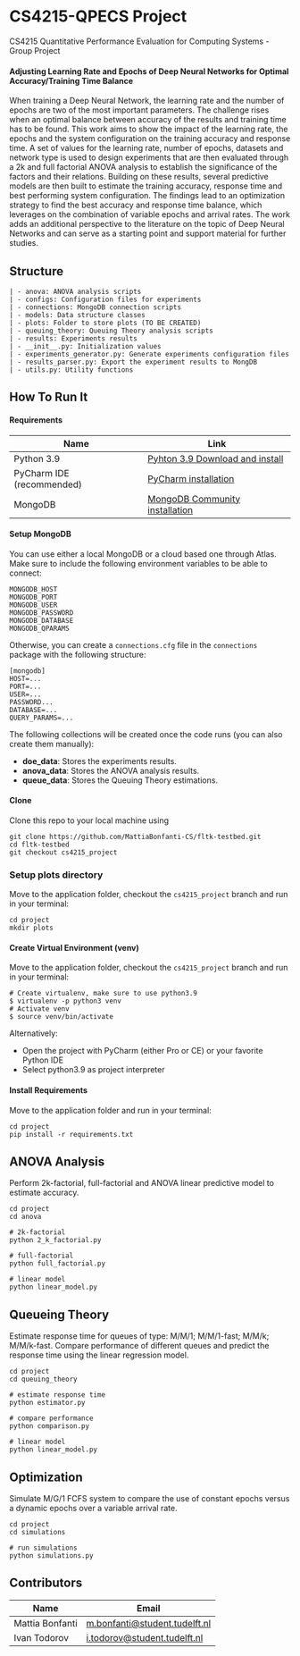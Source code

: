 # CS4215-QPECS Project
CS4215 Quantitative Performance Evaluation for Computing Systems - Group Project

#### Adjusting Learning Rate and Epochs of Deep Neural Networks for Optimal Accuracy/Training Time Balance

When training a Deep Neural Network, the learning rate and the number of epochs are two of the most important parameters. 
The challenge rises when an optimal balance between accuracy of the results and training time has to be found. 
This work aims to show the impact of the learning rate, the epochs and the system configuration on the training accuracy and response time. 
A set of values for the learning rate, number of epochs, datasets and network type is used to design experiments that are then evaluated through a 2k and full factorial ANOVA analysis to establish the significance of the factors and their relations. 
Building on these results, several predictive models are then built to estimate the training accuracy, response time and best performing system configuration. 
The findings lead to an optimization strategy to find the best accuracy and response time balance, which leverages on the combination of variable epochs and arrival rates. 
The work adds an additional perspective to the literature on the topic of Deep Neural Networks and can serve as a starting point and support material for further studies.

## Structure 

```
| - anova: ANOVA analysis scripts
| - configs: Configuration files for experiments
| - connections: MongoDB connection scripts
| - models: Data structure classes
| - plots: Folder to store plots (TO BE CREATED)
| - queuing_theory: Queuing Theory analysis scripts
| - results: Experiments results
| - __init__.py: Initialization values
| - experiments_generator.py: Generate experiments configuration files
| - results_parser.py: Export the experiment results to MongDB
| - utils.py: Utility functions
```

## How To Run It

#### Requirements

| Name | Link |
|---|---|
| Python 3.9 | [Pyhton 3.9 Download and install](https://www.python.org/downloads/release/python-3915/) |
| PyCharm IDE (recommended) | [PyCharm installation](https://www.jetbrains.com/pycharm/download/) |
| MongoDB | [MongoDB Community installation](https://www.mongodb.com/try/download/community) |

#### Setup MongoDB

You can use either a local MongoDB or a cloud based one through Atlas. 
Make sure to include the following environment variables to be able to connect:

```
MONGODB_HOST
MONGODB_PORT
MONGODB_USER
MONGODB_PASSWORD
MONGODB_DATABASE
MONGODB_QPARAMS
```

Otherwise, you can create a `connections.cfg` file in the `connections` package with the following structure:

```
[mongodb]
HOST=...
PORT=...
USER=...
PASSWORD...
DATABASE=...
QUERY_PARAMS=...
```

The following collections will be created once the code runs (you can also create them manually):

- **doe_data**: Stores the experiments results.
- **anova_data**: Stores the ANOVA analysis results.
- **queue_data**: Stores the Queuing Theory estimations.

#### Clone

Clone this repo to your local machine using 
```shell script
git clone https://github.com/MattiaBonfanti-CS/fltk-testbed.git
cd fltk-testbed
git checkout cs4215_project
```

### Setup plots directory
Move to  the application folder, checkout the `cs4215_project` branch and run in your terminal:
```shell script
cd project
mkdir plots
```

#### Create Virtual Environment (venv)
Move to  the application folder, checkout the `cs4215_project` branch and run in your terminal:
```shell script
# Create virtualenv, make sure to use python3.9
$ virtualenv -p python3 venv
# Activate venv
$ source venv/bin/activate
```
Alternatively:
* Open the project with PyCharm (either Pro or CE)  or your favorite Python IDE
* Select python3.9 as project interpreter

#### Install Requirements
Move to  the application folder and run in your terminal:
```shell script
cd project
pip install -r requirements.txt
```

## ANOVA Analysis

Perform 2k-factorial, full-factorial and ANOVA linear predictive model to estimate accuracy.

```shell script
cd project
cd anova

# 2k-factorial
python 2_k_factorial.py

# full-factorial
python full_factorial.py

# linear model
python linear_model.py
```

## Queueing Theory

Estimate response time for queues of type: M/M/1; M/M/1-fast; M/M/k; M/M/k-fast. 
Compare performance of different queues and predict the response time using the linear regression model.

```shell script
cd project
cd queuing_theory

# estimate response time
python estimator.py

# compare performance
python comparison.py

# linear model
python linear_model.py
```

## Optimization

Simulate M/G/1 FCFS system to compare the use of constant epochs versus a dynamic epochs over a variable arrival rate.

```shell script
cd project 
cd simulations

# run simulations
python simulations.py
``` 

## Contributors

| Name | Email |
|---|---|
| Mattia Bonfanti | m.bonfanti@student.tudelft.nl |
| Ivan Todorov | i.todorov@student.tudelft.nl |
